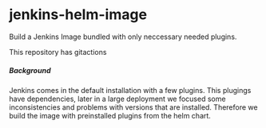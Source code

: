 # jenkins-helm-image

Build a Jenkins Image bundled with only neccessary needed plugins.

This repository has gitactions


##### Background
Jenkins comes in the default installation with a few plugins. This plugings have dependencies, later in a large deployment we focused some inconsistencies and problems with versions that are installed. Therefore we build the image with preinstalled plugins from the helm chart. 


